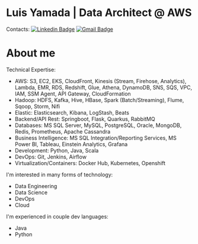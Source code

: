 # Luis Yamada | Data Architect @ AWS

Contacts:
[![Linkedin Badge](https://img.shields.io/badge/-LinkedIn-blue?style=flat-square&logo=Linkedin&logoColor=white&link=https://www.linkedin.com/in/luis-yamada/)](https://www.linkedin.com/in/luis-yamada/)
[![Gmail Badge](https://img.shields.io/badge/-Gmail-c14438?style=flat-square&logo=Gmail&logoColor=white&link=mailto:luishm.yamada@gmail.com)](mailto:luishm.yamada@gmail.com)

# About me

Technical Expertise:
- AWS: S3, EC2, EKS, CloudFront, Kinesis (Stream, Firehose, Analytics), Lambda, EMR, RDS, Redshift, Glue, Athena, DynamoDB, SNS, SQS, VPC, IAM, SSM Agent, API Gateway, CloudFormation
- Hadoop: HDFS, Kafka, Hive, HBase, Spark (Batch/Streaming), Flume, Sqoop, Storm, Nifi
- Elastic: Elasticsearch, Kibana, LogStash, Beats
- Backend/API Rest: Springboot, Flask, Quarkus, RabbitMQ
- Databases: MS SQL Server, MySQL, PostgreSQL, Oracle, MongoDB, Redis, Prometheus, Apache Cassandra
- Business Intelligence: MS SQL Integration/Reporting Services, MS Power BI, Tableau, Einstein Analytics, Grafana
- Development: Python, Java, Scala
- DevOps: Git, Jenkins, Airflow
- Virtualization/Containers: Docker Hub, Kubernetes, Openshift

I'm interested in many forms of technology:
- Data Engineering
- Data Science
- DevOps
- Cloud

I'm experienced in couple dev languages:
- Java
- Python
